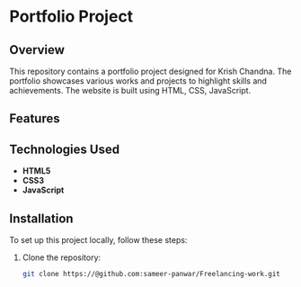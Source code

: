 # Portfolio Project

## Overview

This repository contains a portfolio project designed for Krish Chandna. The portfolio showcases various works and projects to highlight skills and achievements. The website is built using HTML, CSS, JavaScript.

## Features



## Technologies Used

- **HTML5**
- **CSS3**
- **JavaScript**


## Installation

To set up this project locally, follow these steps:

1. Clone the repository:
   ```bash
   git clone https://@github.com:sameer-panwar/Freelancing-work.git